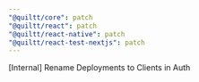 ```yaml
---
"@quiltt/core": patch
"@quiltt/react": patch
"@quiltt/react-native": patch
"@quiltt/react-test-nextjs": patch
---
```


[Internal] Rename Deployments to Clients in Auth
